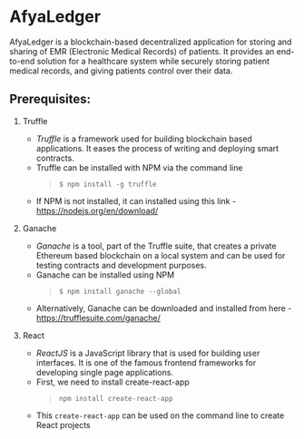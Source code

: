 # AfyaLedger

AfyaLedger is a blockchain-based decentralized application for storing and sharing of EMR (Electronic Medical Records) of patients. It provides an end-to-end solution for a healthcare system while securely storing patient medical records, and giving patients control over their data.

## Prerequisites:

1. Truffle

   - _Truffle_ is a framework used for building blockchain based applications. It eases the process of writing and deploying smart contracts.
   - Truffle can be installed with NPM via the command line
     > `$ npm install -g truffle`
   - If NPM is not installed, it can installed using this link - https://nodejs.org/en/download/

2. Ganache

   - _Ganache_ is a tool, part of the Truffle suite, that creates a private Ethereum based blockchain on a local system and can be used for testing contracts and development purposes.
   - Ganache can be installed using NPM
     > `$ npm install ganache --global`
   - Alternatively, Ganache can be downloaded and installed from here - https://trufflesuite.com/ganache/

3. React

   - _ReactJS_ is a JavaScript library that is used for building user interfaces. It is one of the famous frontend frameworks for developing single page applications.
   - First, we need to install create-react-app
     > `npm install create-react-app`
   - This `create-react-app` can be used on the command line to create React projects

